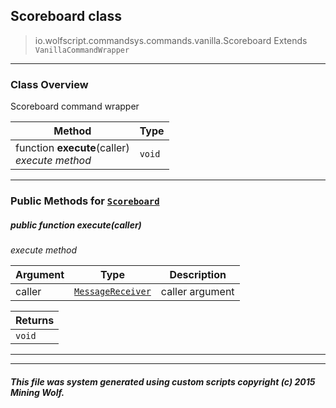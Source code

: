 ## Scoreboard __class__

>io.wolfscript.commandsys.commands.vanilla.Scoreboard
>Extends `VanillaCommandWrapper`

---

### Class Overview

Scoreboard command wrapper

Method | Type   
--- | :--- 
 function __execute__(caller) <br> _execute method_ | `void`



---


### Public Methods for [`Scoreboard`](Scoreboard.md)

##### <a id='execute'></a>public  function __execute__(caller)

_execute method_

Argument | Type | Description  
--- | --- | --- 
caller | [`MessageReceiver`](../../../chat/MessageReceiver.md) | caller argument

Returns | 
--- | 
`void` |


---
---


##### This file was system generated using custom scripts copyright (c) 2015 Mining Wolf.
	


